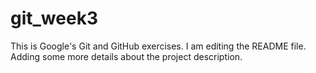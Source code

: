 # git_week3
This is Google's Git and GitHub exercises.
I am editing the README file. Adding some more details about the project description.
